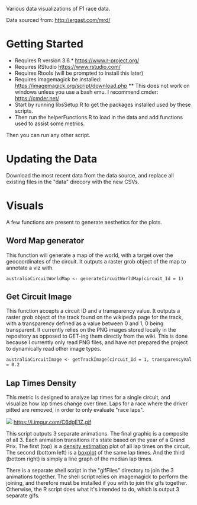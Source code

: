 Various data visualizations of F1 race data.

Data sourced from: http://ergast.com/mrd/

# Getting Started

* Requires R version 3.6.* https://www.r-project.org/
* Requires RStudio https://www.rstudio.com/
* Requires Rtools (will be prompted to install this later)
* Requires imagemagick be installed: https://imagemagick.org/script/download.php
** This does not work on windows unless you use a bash emu. I recommend cmder: https://cmder.net/
* Start by running libsSetup.R to get the packages installed used by these scripts.
* Then run the helperFunctions.R to load in the data and add functions used to assist some metrics.

Then you can run any other script.

# Updating the Data

Download the most recent data from the data source, and replace all existing files in the "data" direcory with the new CSVs.

# Visuals

A few functions are present to generate aesthetics for the plots. 
## Word Map generator
This function will generate a map of the world, with a target over the geocoordinates of the circuit. 
It outputs a raster grob object of the map to annotate a viz with. 

`australiaCircuitWorldMap <- generateCircuitWorldMap(circuit_Id = 1)`

## Get Circuit Image
This function accepts a circuit ID and a transparency value. 
It outputs a raster grob object of the track found on the wikipedia page for the track, with a transparency defined as a value between 0 and 1, 0 being transparent. 
It currently relies on the PNG images stored locally in the repository as opposed to GET-ing them directly from the wiki. 
This is done because I currently only read PNG files, and have not prepared the project to dynamically read other image types. 

`australiaCircuitImage <- getTrackImage(circuit_Id = 1, transparencyVal = 0.2`

## Lap Times Density
This metric is designed to analyze lap times for a single circuit, and visualize how lap times change over time. 
Laps for a race where the driver pitted are removed, in order to only evaluate "race laps".

![](https://i.imgur.com/C6dgE1Z.gif) https://i.imgur.com/C6dgE1Z.gif

This script outputs 3 separate animations. 
The final graphic is a composite of all 3. 
Each animation transitions it's state based on the year of a Grand Prix.
The first (top) is a [density estimation](https://en.wikipedia.org/wiki/Density_estimation) plot of all lap times on the circuit. 
The second (bottom left) is a [boxplot](https://en.wikipedia.org/wiki/Box_plot) of the same lap times. 
And the third (bottom right) is simply a line graph of the median lap times.

There is a separate shell script in the "gifFiles" directory to join the 3 animations together. 
The shell script relies on imagemagick to perform the joining, and therefore must be installed if you with to join the gifs together. 
Otherwise, the R script does what it's intended to do, which is output 3 separate gifs.